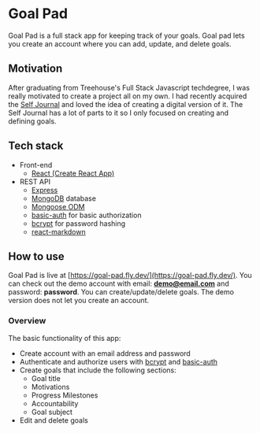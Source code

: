 # Goal Pad

Goal Pad is a full stack app for keeping track of your goals. Goal pad lets you create an account where you can add, update, and delete goals.

## Motivation

After graduating from Treehouse's Full Stack Javascript techdegree, I was really motivated to create a project all on my own. I had recently acquired the [Self Journal](https://bestself.co/products/self-journal) and loved the idea of creating a digital version of it. The Self Journal has a lot of parts to it so I only focused on creating and defining goals.

## Tech stack

- Front-end
  - [React (Create React App)](https://create-react-app.dev/docs/getting-started)
- REST API
  - [Express](https://expressjs.com/)
  - [MongoDB](https://www.mongodb.com/atlas/database) database
  - [Mongoose ODM](https://mongoosejs.com/)
  - [basic-auth](https://www.npmjs.com/package/basic-auth) for basic authorization
  - [bcrypt](https://www.npmjs.com/package/bcrypt) for password hashing
  - [react-markdown](https://www.npmjs.com/package/react-markdown)

## How to use

Goal Pad is live at [https://goal-pad.fly.dev/](https://goal-pad.fly.dev/). You can check out the demo account with email: **demo@email.com** and password: **password**. You can create/update/delete goals. The demo version does not let you create an account.

### Overview

The basic functionality of this app:

- Create account with an email address and password
- Authenticate and authorize users with [bcrypt](https://www.npmjs.com/package/bcrypt) and [basic-auth](https://www.npmjs.com/package/basic-auth)
- Create goals that include the following sections:
  - Goal title
  - Motivations
  - Progress Milestones
  - Accountability
  - Goal subject
- Edit and delete goals
